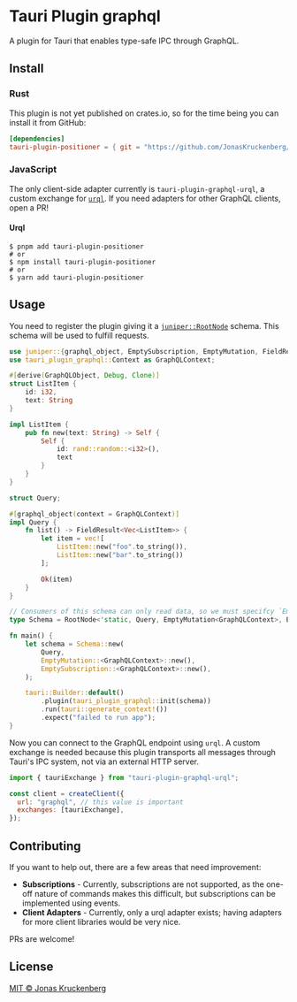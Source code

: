 # Tauri Plugin graphql

A plugin for Tauri that enables type-safe IPC through GraphQL.

## Install

### Rust

This plugin is not yet published on crates.io, so for the time being you can install it from GitHub:

```toml
[dependencies]
tauri-plugin-positioner = { git = "https://github.com/JonasKruckenberg/tauri-plugin-graphql" }
```

### JavaScript

The only client-side adapter currently is `tauri-plugin-graphql-urql`, a custom exchange for [`urql`]. If you need adapters for other GraphQL clients, open a PR!

#### Urql

```console
$ pnpm add tauri-plugin-positioner
# or
$ npm install tauri-plugin-positioner
# or
$ yarn add tauri-plugin-positioner
```

## Usage

You need to register the plugin giving it a [`juniper::RootNode`] schema. This schema will be used to fulfill requests.

```rust
use juniper::{graphql_object, EmptySubscription, EmptyMutation, FieldResult, GraphQLObject, RootNode};
use tauri_plugin_graphql::Context as GraphQLContext;

#[derive(GraphQLObject, Debug, Clone)]
struct ListItem {
    id: i32,
    text: String
}

impl ListItem {
    pub fn new(text: String) -> Self {
        Self {
            id: rand::random::<i32>(),
            text
        }
    }
}

struct Query;

#[graphql_object(context = GraphQLContext)]
impl Query {
    fn list() -> FieldResult<Vec<ListItem>> {
        let item = vec![
            ListItem::new("foo".to_string()),
            ListItem::new("bar".to_string())
        ];

        Ok(item)
    }
}

// Consumers of this schema can only read data, so we must specifcy `EmptyMutation` and `EmptySubscription`
type Schema = RootNode<'static, Query, EmptyMutation<GraphQLContext>, EmptySubscription<GraphQLContext>>;

fn main() {
    let schema = Schema::new(
        Query,
        EmptyMutation::<GraphQLContext>::new(),
        EmptySubscription::<GraphQLContext>::new(),
    );

    tauri::Builder::default()
        .plugin(tauri_plugin_graphql::init(schema))
        .run(tauri::generate_context!())
        .expect("failed to run app");
}
```

Now you can connect to the GraphQL endpoint using `urql`. A custom exchange is needed because this plugin transports all messages through Tauri's IPC system, not via an external HTTP server.

```javascript
import { tauriExchange } from "tauri-plugin-graphql-urql";

const client = createClient({
  url: "graphql", // this value is important
  exchanges: [tauriExchange],
});
```

## Contributing

If you want to help out, there are a few areas that need improvement:

- **Subscriptions** - Currently, subscriptions are not supported, as the one-off nature of commands makes this difficult, but subscriptions can be implemented using events.
- **Client Adapters** - Currently, only a urql adapter exists; having adapters for more client libraries would be very nice.

PRs are welcome!

## License

[MIT © Jonas Kruckenberg](./LICENSE)

[`urql`]: https://formidable.com/open-source/urql/
[`juniper::rootnode`]: https://docs.rs/juniper/latest/juniper/struct.RootNode.html
